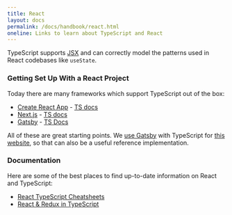 ```yaml
---
title: React
layout: docs
permalink: /docs/handbook/react.html
oneline: Links to learn about TypeScript and React
---
```


TypeScript supports [JSX](/docs/handbook/jsx.html) and can correctly model the patterns used in React codebases like `useState`.

### Getting Set Up With a React Project

Today there are many frameworks which support TypeScript out of the box:

- [Create React App](https://create-react-app.dev) - [TS docs](https://create-react-app.dev/docs/adding-typescript/)
- [Next.js](https://nextjs.org) - [TS docs](https://nextjs.org/learn/excel/typescript)
- [Gatsby](https://www.gatsbyjs.org) - [TS Docs](https://www.gatsbyjs.org/docs/typescript/)

All of these are great starting points. We [use Gatsby](https://www.gatsbyjs.org/blog/2020-01-23-why-typescript-chose-gatsby/#reach-skip-nav) with TypeScript for [this website](https://github.com/microsoft/TypeScript-Website/), so that can also be a useful reference implementation.

### Documentation

Here are some of the best places to find up-to-date information on React and TypeScript:

- [React TypeScript Cheatsheets](https://react-typescript-cheatsheet.netlify.app)
- [React & Redux in TypeScript](https://github.com/piotrwitek/react-redux-typescript-guide#react--redux-in-typescript---complete-guide)
